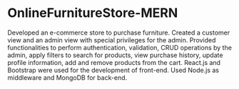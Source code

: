 # OnlineFurnitureStore-MERN

Developed an e-commerce store to purchase furniture. Created a customer view and an admin view with special privileges for the admin. Provided functionalities to perform authentication, validation, CRUD operations by the admin, apply filters to search for products, view purchase history, update profile information, add and remove products from the cart. React.js and Bootstrap were used for the development of front-end. Used Node.js as middleware and MongoDB for back-end.


